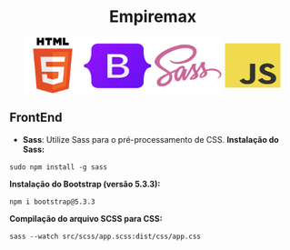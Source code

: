 <div align="center">
    <h1>Empiremax</h1>
    <img align="center" alt="HTML5" height="100" width="100" src="https://github.com/devicons/devicon/blob/master/icons/html5/html5-original-wordmark.svg">
    <img align="center" alt="Bootstrap" height="100" width="120" src="https://github.com/devicons/devicon/blob/master/icons/bootstrap/bootstrap-original.svg">
    <img align="center" alt="Sass" height="100" width="120" src="https://github.com/devicons/devicon/blob/master/icons/sass/sass-original.svg">
    <img align="center" alt="JS" height="80" width="100" src="https://github.com/devicons/devicon/blob/master/icons/javascript/javascript-original.svg">
</div>

## FrontEnd
- **Sass**: Utilize Sass para o pré-processamento de CSS.
**Instalação do Sass:**
```
sudo npm install -g sass
```

**Instalação do Bootstrap (versão 5.3.3):**
```
npm i bootstrap@5.3.3
```

**Compilação do arquivo SCSS para CSS:**
```
sass --watch src/scss/app.scss:dist/css/app.css
```